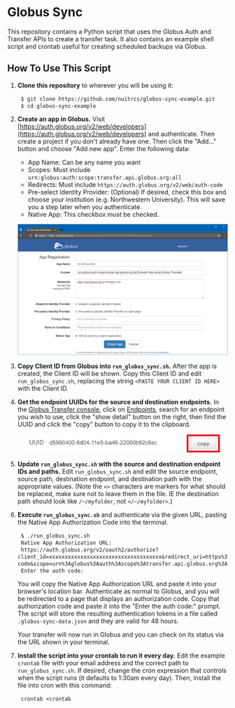 # Globus Sync

This repository contains a Python script that uses the Globus Auth and Transfer
APIs to create a transfer task. It also contains an example shell script and
crontab useful for creating scheduled backups via Globus.

## How To Use This Script

1. **Clone this repository** to wherever you will be using it:

		$ git clone https://github.com/nuitrcs/globus-sync-example.git
		$ cd globus-sync-example

2. **Create an app in Globus.** Visit
   [https://auth.globus.org/v2/web/developers](https://auth.globus.org/v2/web/developers)
   and authenticate. Then create a project if you don't already have one. Then
   click the "Add..." button and choose "Add new app". Enter the following
   data:

     - App Name: Can be any name you want
	 - Scopes: Must include `urn:globus:auth:scope:transfer.api.globus.org:all`
	 - Redirects: Must include `https://auth.globus.org/v2/web/auth-code`
	 - Pre-select Identity Provider: (Optional) If desired, check this box and choose your
	   institution (e.g. Northwestern University). This will save you a step
	   later when you authenticate.
	 - Native App: This checkbox *must* be checked.

   ![Creating an app in Globus Developer](docs/create-app.png "Creating an app in Globus Developer")

3. **Copy Client ID from Globus into `run_globus_sync.sh`.** After the app is
   created, the Client ID will be shown. Copy this Client ID and edit
   `run_globus_sync.sh`, replacing the string `<PASTE YOUR CLIENT ID HERE>`
   with the Client ID.

4. **Get the endpoint UUIDs for the source and destination endpoints.** In the
   [Globus Transfer console](https://www.globus.org/app/transfer), click on
   [Endpoints](https://www.globus.org/app/endpoints), search for an endpoint
   you wish to use, click the "show detail" button on the right, then find the
   UUID and click the "copy" button to copy it to the clipboard.

   ![Copy Endpoint UUID](docs/copy-uuid.png "Copy Endpoint UUID")

5. **Update `run_globus_sync.sh` with the source and destination endpoint IDs and
   paths.** Edit `run_globus_sync.sh` and edit the source endpoint, source
   path, destination endpoint, and destination path with the appropriate
   values. (Note the `<>` characters are markers for what should be replaced,
   make sure not to leave them in the file. IE the destination path should look like
   `/~/myfolder`, not `</~/myfolder>`.)

6. **Execute `run_globus_sync.sh`** and authenticate via the given URL, pasting the
   Native App Authorization Code into the terminal.

		$ ./run_globus_sync.sh
		Native App Authorization URL:
		https://auth.globus.org/v2/oauth2/authorize?client_id=xxxxxxxxxxxxxxxxxxxxxxxxxxxxxxxxxxxx&redirect_uri=https%3A%2F%2Fauth.globus.org%2Fv2%2Fweb%2Fauth-code&scope=urn%3Aglobus%3Aauth%3Ascope%3Atransfer.api.globus.org%3Aall&state=_default&response_type=code&code_challenge=xxxxxxxxxxxxxxxxxxxxxxxxxxxxxxxxxxxxxxxxxxx&code_challenge_method=S256&access_type=offline
		Enter the auth code:

   You will copy the Native App Authorization URL and paste it into your
   browser's location bar. Authenticate as normal to Globus, and you will be
   redirected to a page that displays an authorization code. Copy that
   authorization code and paste it into the "Enter the auth code:" prompt.
   The script will store the resulting authentication tokens in a file called
   `.globus-sync-data.json` and they are valid for 48 hours.

   Your transfer will now run in Globus and you can check on its status via the
   URL shown in your terminal.

7. **Install the script into your crontab to run it every day.** Edit the
   example `crontab` file with your email address and the correct path to
   `run_globus_sync.sh`. If desired, change the cron expression that controls
   when the script runs (it defaults to 1:30am every day). Then, install the
   file into cron with this command:

		crontab <crontab

